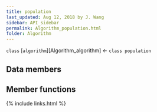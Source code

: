 ```yaml
---
title: population
last_updated: Aug 12, 2018 by J. Wang
sidebar: API_sidebar
permalink: Algorithm_population.html
folder: Algorithm
---
```


`class` [`algorithm`][Algorithm_algorithm] &larr; `class population` 

## Data members

## Member functions

{% include links.html %}